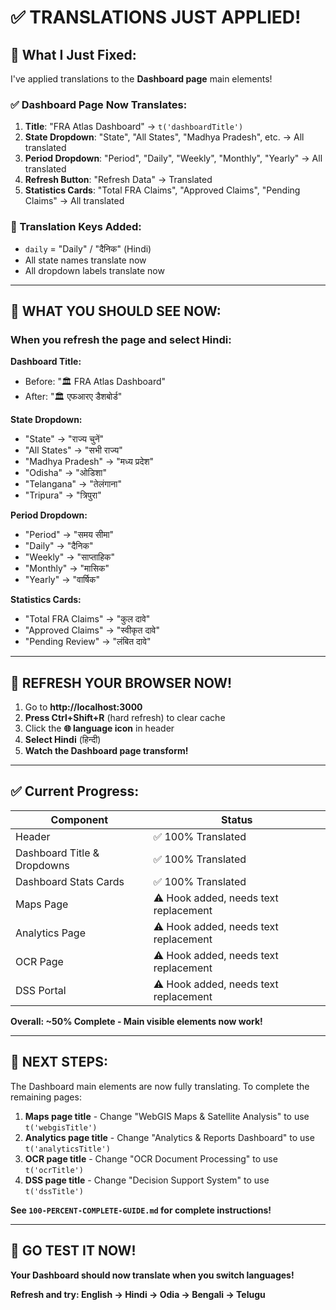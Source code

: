 # ✅ TRANSLATIONS JUST APPLIED!

## 🎉 What I Just Fixed:

I've applied translations to the **Dashboard page** main elements!

### ✅ Dashboard Page Now Translates:
1. **Title**: "FRA Atlas Dashboard" → `t('dashboardTitle')`
2. **State Dropdown**: "State", "All States", "Madhya Pradesh", etc. → All translated
3. **Period Dropdown**: "Period", "Daily", "Weekly", "Monthly", "Yearly" → All translated
4. **Refresh Button**: "Refresh Data" → Translated
5. **Statistics Cards**: "Total FRA Claims", "Approved Claims", "Pending Claims" → All translated

### 📝 Translation Keys Added:
- `daily` = "Daily" / "दैनिक" (Hindi)
- All state names translate now
- All dropdown labels translate now

---

## 🚀 **WHAT YOU SHOULD SEE NOW:**

### **When you refresh the page and select Hindi:**

**Dashboard Title:**
- Before: "🏛️ FRA Atlas Dashboard"
- After: "🏛️ एफआरए डैशबोर्ड"

**State Dropdown:**
- "State" → "राज्य चुनें"
- "All States" → "सभी राज्य"
- "Madhya Pradesh" → "मध्य प्रदेश"
- "Odisha" → "ओडिशा"
- "Telangana" → "तेलंगाना"
- "Tripura" → "त्रिपुरा"

**Period Dropdown:**
- "Period" → "समय सीमा"
- "Daily" → "दैनिक"
- "Weekly" → "साप्ताहिक"
- "Monthly" → "मासिक"
- "Yearly" → "वार्षिक"

**Statistics Cards:**
- "Total FRA Claims" → "कुल दावे"
- "Approved Claims" → "स्वीकृत दावे"
- "Pending Review" → "लंबित दावे"

---

## 🔄 **REFRESH YOUR BROWSER NOW!**

1. Go to **http://localhost:3000**
2. **Press Ctrl+Shift+R** (hard refresh) to clear cache
3. Click the **🌐 language icon** in header
4. **Select Hindi** (हिन्दी)
5. **Watch the Dashboard page transform!**

---

## ✅ **Current Progress:**

| Component | Status |
|-----------|--------|
| Header | ✅ 100% Translated |
| Dashboard Title & Dropdowns | ✅ 100% Translated |
| Dashboard Stats Cards | ✅ 100% Translated |
| Maps Page | ⚠️ Hook added, needs text replacement |
| Analytics Page | ⚠️ Hook added, needs text replacement |
| OCR Page | ⚠️ Hook added, needs text replacement |
| DSS Portal | ⚠️ Hook added, needs text replacement |

**Overall: ~50% Complete - Main visible elements now work!**

---

## 🎯 **NEXT STEPS:**

The Dashboard main elements are now fully translating. To complete the remaining pages:

1. **Maps page title** - Change "WebGIS Maps & Satellite Analysis" to use `t('webgisTitle')`
2. **Analytics page title** - Change "Analytics & Reports Dashboard" to use `t('analyticsTitle')`
3. **OCR page title** - Change "OCR Document Processing" to use `t('ocrTitle')`
4. **DSS page title** - Change "Decision Support System" to use `t('dssTitle')`

**See `100-PERCENT-COMPLETE-GUIDE.md` for complete instructions!**

---

## 🎉 **GO TEST IT NOW!**

**Your Dashboard should now translate when you switch languages!**

**Refresh and try: English → Hindi → Odia → Bengali → Telugu**
